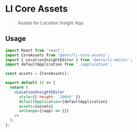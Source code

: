 # LI Core Assets

> Assets for Location Insight App

## Usage

```jsx | pure
import React from 'react';
import CoreAssets from '@antv/li-core-assets';
import { LocationInsightEditor } from '@antv/li-editor';
import defaultApplication from './application';

const assets = [CoreAssets];

export default () => {
  return (
    <LocationInsightEditor
      style={{ height: '100vh' }}
      defaultApplication={defaultApplication}
      assets={assets}
      onChange={(app) => {}}
    />
  );
};
```

